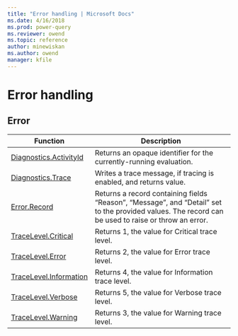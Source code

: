```yaml
---
title: "Error handling | Microsoft Docs"
ms.date: 4/16/2018
ms.prod: power-query
ms.reviewer: owend
ms.topic: reference
author: minewiskan
ms.author: owend
manager: kfile
---
```

# Error handling
 
  
## <a name="__toc360789892"></a>Error  
  
|Function|Description|  
|------------|---------------|  
|[Diagnostics.ActivityId](diagnostics-activityid.md)|Returns an opaque identifier for the currently-running evaluation.|
|[Diagnostics.Trace](diagnostics-trace.md)|Writes a trace message, if tracing is enabled, and returns value.|  
|[Error.Record](error-record.md)|Returns a record containing fields “Reason”, “Message”, and “Detail” set to the provided values. The record can be used to raise or throw an error.|  
|[TraceLevel.Critical](tracelevel-critical.md)|Returns 1, the value for Critical trace level.|  
|[TraceLevel.Error](tracelevel-error.md)|Returns 2, the value for Error trace level.|
|[TraceLevel.Information](tracelevel-information.md)|Returns 4, the value for Information trace level.|
|[TraceLevel.Verbose](tracelevel-verbose.md)|Returns 5, the value for Verbose trace level.|
|[TraceLevel.Warning](tracelevel-warning.md)|Returns 3, the value for Warning trace level.|